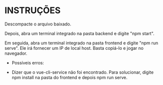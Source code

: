 # INSTRUÇÕES

Descompacte o arquivo baixado.

Depois, abra um terminal integrado na pasta backend e digite "npm start".

Em seguida, abra um terminal integrado na pasta frontend e digite "npm run serve". Ele irá fornecer um IP de local host. Basta copiá-lo e jogar no navegador.

* Possíveis erros:
- Dizer que o vue-cli-service não foi encontrado. Para solucionar, digite npm install na pasta do frontend e depois npm run serve. 

